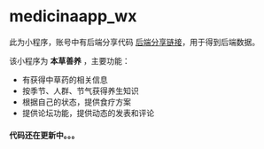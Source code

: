 # medicinaapp_wx

此为小程序，账号中有后端分享代码 [后端分享链接](https://github.com/CSerxzm/medicinaapp)，用于得到后端数据。

该小程序为 **本草善养** ，主要功能：
- 有获得中草药的相关信息
- 按季节、人群、节气获得养生知识
- 根据自己的状态，提供食疗方案
- 提供论坛功能，提供动态的发表和评论

#### 代码还在更新中。。。